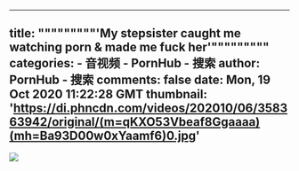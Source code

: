
---
title: """""""""'My stepsister caught me watching porn & made me fuck her'"""""""""
categories: 
    - 音视频
    - PornHub - 搜索
author: PornHub - 搜索
comments: false
date: Mon, 19 Oct 2020 11:22:28 GMT
thumbnail: 'https://di.phncdn.com/videos/202010/06/358363942/original/(m=qKXO53Vbeaf8Ggaaaa)(mh=Ba93D00w0xYaamf6)0.jpg'
---

<div>   
<img src="https://di.phncdn.com/videos/202010/06/358363942/original/(m=qKXO53Vbeaf8Ggaaaa)(mh=Ba93D00w0xYaamf6)0.jpg" referrerpolicy="no-referrer">  
</div>
            
